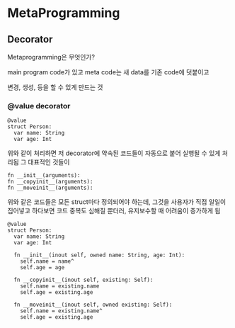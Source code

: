 # MetaProgramming
## Decorator

Metaprogramming은 무엇인가?

main program code가 있고
meta code는 새 data를 기존 code에 덧붙이고

변경, 생성, 등을 할 수 있게 만드는 것

### @value decorator
```mojo
@value
struct Person:
  var name: String
  var age: Int

```
위와 같이 처리하면 저 decorator에 약속된 코드들이 자동으로 붙어 실행될 수 있게 처리됨
그 대표적인 것들이 
```mojo
fn __init__(arguments):
fn __copyinit__(arguments):
fn __moveinit__(arguments):
```
위와 같은 코드들은 모든 struct마다 정의되어야 하는데, 그것을 사용자가 직접 일일이 집어넣고 하다보면 코드 중복도 심해질 뿐더러, 유지보수할 때 어려움이 증가하게 됨

```
@value
struct Person:
  var name: String
  var age: Int

  fn __init__(inout self, owned name: String, age: Int):
    self.name = name^
    self.age = age

  fn __copyinit__(inout self, existing: Self):
    self.name = existing.name
    self.age = existing.age

  fn __moveinit__(inout self, owned existing: Self):
    self.name = existing.name^
    self.age = existing.age

```

